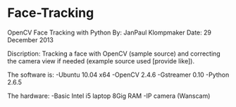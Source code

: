 Face-Tracking
=============

OpenCV Face Tracking with Python
By: JanPaul Klompmaker
Date: 29 December 2013

Discription:
Tracking a face with OpenCV (sample source) and correcting the camera view if needed (example source used [provide like]).

The software is:
-Ubuntu 10.04 x64
-OpenCV 2.4.6
-Gstreamer 0.10
-Python 2.6.5

The hardware:
-Basic Intel i5 laptop 8Gig RAM
-IP camera (Wanscam)

